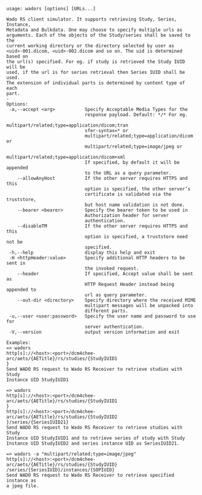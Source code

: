     usage: wadors [options] [URLs...]
    
    Wado RS client simulator. It supports retrieving Study, Series, Instance,
    Metadata and Bulkdata. One may choose to specify multiple urls as
    arguments. Each of the objects of the Study/series shall be saved to the
    current working directory or the directory selected by user as
    <uid>-001.dicom, <uid>-002.dicom and so on. The uid is determined based on
    the url(s) specified. For eg. if study is retrieved the Study IUID will be
    used, if the url is for series retrieval then Series IUID shall be used.
    The extension of individual parts is determined by content type of each
    part.
    -
    Options:
     -a,--accept <arg>           Specify Acceptable Media Types for the
                                 response payload. Default: */* For eg.
                                 multipart/related;type=application/dicom;tran
                                 sfer-syntax=* or
                                 multipart/related;type=application/dicom or
                                 multipart/related;type=image/jpeg or
                                 multipart/related;type=application/dicom+xml
                                 If specified, by default it will be appended
                                 to the URL as a query parameter.
        --allowAnyHost           If the other server requires HTTPS and this
                                 option is specified, the other server’s
                                 certificate is validated via the truststore,
                                 but host name validation is not done.
        --bearer <bearer>        Specify the bearer token to be used in
                                 Authorization header for server
                                 authentication.
        --disableTM              If the other server requires HTTPS and this
                                 option is specified, a truststore need not be
                                 specified.
     -h,--help                   display this help and exit
     -H <httpHeader:value>       Specify additional HTTP headers to be sent in
                                 the invoked request.
        --header                 If specified, Accept value shall be sent as
                                 HTTP Request Header instead being appended to
                                 url as query parameter.
        --out-dir <directory>    Specify directory where the received MIME
                                 multipart messages will be unpacked into
                                 different parts.
     -u,--user <user:password>   Specify the user name and password to use for
                                 server authentication.
     -V,--version                output version information and exit
    
    Examples:
    => wadors
    http[s]://<host>:<port>/dcm4chee-arc/aets/{AETitle}/rs/studies/{StudyIUID1
    }
    Send WADO RS request to Wado RS Receiver to retrieve studies with Study
    Instance UID StudyIUID1
    
    => wadors
    http[s]://<host>:<port>/dcm4chee-arc/aets/{AETitle}/rs/studies/{StudyIUID1
    }
    http[s]://<host>:<port>/dcm4chee-arc/aets/{AETitle}/rs/studies/{StudyIUID2
    }/series/{SeriesIUID21}
    Send WADO RS request to Wado RS Receiver to retrieve studies with Study
    Instance UID StudyIUID1 and to retrieve series of study with Study
    Instance UID StudyIUID2 and series instance UID as SeriesIUID21.
    
    => wadors -a "multipart/related;type=image/jpeg"
    http[s]://<host>:<port>/dcm4chee-arc/aets/{AETitle}/rs/studies/{StudyIUID}
    /series/{SeriesIUID}/instances/{SOPIUID}
    Send WADO RS request to Wado RS Receiver to retrieve specified instance as
    a jpeg file.